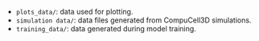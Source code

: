- <code>plots_data/</code>: data used for plotting.
- <code>simulation data/</code>: data files generated from CompuCell3D simulations.
- <code>training_data/</code>: data generated during model training.